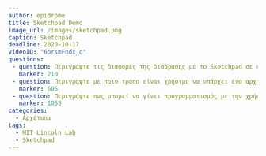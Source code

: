```yaml
---
author: epidrome
title: Sketchpad Demo 
image_url: /images/sketchpad.png
caption: Sketchpad 
deadline: 2020-10-17
videoID: "6orsmFndx_o"
questions:
 - question: Περιγράψτε τις διαφορές της διάδρασης με το Sketchpad σε σχέση με τις διεργασίες δέσμης 
   marker: 210 
 - question: Περιγράψτε με ποιο τρόπο είναι χρήσιμο να υπάρχει ένα αρχικό μορφότυπο ή κλάση σχεδίασης 
   marker: 605 
 - question: Περιγράψτε πως μπορεί να γίνει προγραμματισμός με την χρήση διάγραμματος ροής  
   marker: 1055 
categories:
  - Αρχέτυπα
tags:
  - MIT Lincoln Lab 
  - Sketchpad 
---
```

